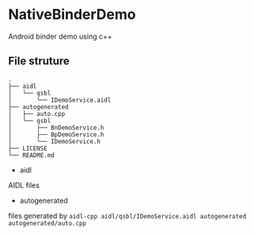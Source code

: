# NativeBinderDemo
Android binder demo using c++

## File struture
```
.
├── aidl
│   └── qsbl
│       └── IDemoService.aidl
├── autogenerated
│   ├── auto.cpp
│   └── qsbl
│       ├── BnDemoService.h
│       ├── BpDemoService.h
│       └── IDemoService.h
├── LICENSE
└── README.md
```

* aidl

AIDL files

* autogenerated

files generated by `aidl-cpp aidl/qsbl/IDemoService.aidl autogenerated autogenerated/auto.cpp`
